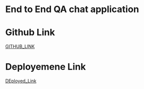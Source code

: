 # End to End QA chat application 

# Github Link

[GITHUB_LINK](https://github.com/rupali-12/Ex_27_End_to_End_QA)

# Deployemene Link
[DEployed_Link](https://ex27endtoendapp-heacieb2az9h2mfc7wb4si.streamlit.app/)